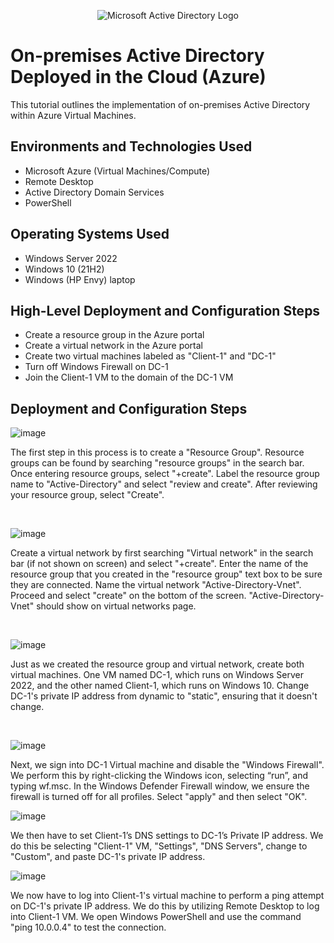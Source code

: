 <p align="center">
<img src="https://i.imgur.com/pU5A58S.png" alt="Microsoft Active Directory Logo"/>
</p>

<h1>On-premises Active Directory Deployed in the Cloud (Azure)</h1>
This tutorial outlines the implementation of on-premises Active Directory within Azure Virtual Machines.<br />

<h2>Environments and Technologies Used</h2>

- Microsoft Azure (Virtual Machines/Compute)
- Remote Desktop
- Active Directory Domain Services
- PowerShell

<h2>Operating Systems Used </h2>

- Windows Server 2022
- Windows 10 (21H2)
- Windows (HP Envy) laptop

<h2>High-Level Deployment and Configuration Steps</h2>

- Create a resource group in the Azure portal
- Create a virtual network in the Azure portal
- Create two virtual machines labeled as "Client-1" and "DC-1"
- Turn off Windows Firewall on DC-1
- Join the Client-1 VM to the domain of the DC-1 VM

<h2>Deployment and Configuration Steps</h2>

![image](https://github.com/user-attachments/assets/66d1f637-1a25-4282-971c-f21ecff41288)


</p>
<p>
The first step in this process is to create a "Resource Group". Resource groups can be found by searching "resource groups" in the search bar. Once entering resource groups, select "+create". Label the resource group name to "Active-Directory" and select "review and create". After reviewing your resource group, select "Create".
</p>
<br />

![image](https://github.com/user-attachments/assets/31914ebc-eb75-4eff-b851-756e1cdea2d8)


</p>
<p>
Create a virtual network by first searching "Virtual network" in the search bar (if not shown on screen) and select "+create". Enter the name of the resource group that you created in the "resource group" text box to be sure they are connected. Name the virtual network "Active-Directory-Vnet". Proceed and select "create" on the bottom of the screen. "Active-Directory-Vnet" should show on virtual networks page.
</p>
<br />

![image](https://github.com/user-attachments/assets/70ffb7a5-65c8-4a15-9fc7-e9adf9886460)

</p>
<p>
Just as we created the resource group and virtual network, create both virtual machines. One VM named DC-1, which runs on Windows Server 2022, and the other named Client-1, which runs on Windows 10. Change DC-1's private IP address from dynamic to "static", ensuring that it doesn't change.
</p>
<br />

![image](https://github.com/user-attachments/assets/a636fb0c-4820-4549-864f-224a3a019e70)


Next, we sign into DC-1 Virtual machine and disable the "Windows Firewall". We perform this by right-clicking the Windows icon, selecting “run”, and typing wf.msc. In the Windows Defender Firewall window, we ensure the firewall is turned off for all profiles. Select "apply" and then select "OK".


![image](https://github.com/user-attachments/assets/d5a75918-f1e3-4edc-ae9a-0df78de50bc8)

We then have to set Client-1’s DNS settings to DC-1’s Private IP address. We do this be selecting "Client-1" VM, "Settings", "DNS Servers", change to "Custom", and paste DC-1's private IP address. 


![image](https://github.com/user-attachments/assets/34313a25-c364-4cc5-a3fc-127683357d3a)


We now have to log into Client-1's virtual machine to perform a ping attempt on DC-1's private IP address. We do this by utilizing Remote Desktop to log into Client-1 VM. We open Windows PowerShell and use the command "ping 10.0.0.4" to test the connection. 

